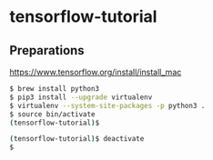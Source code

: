 # tensorflow-tutorial

## Preparations

https://www.tensorflow.org/install/install_mac

```bash
$ brew install python3
$ pip3 install --upgrade virtualenv
$ virtualenv --system-site-packages -p python3 .
$ source bin/activate
(tensorflow-tutorial)$
```

```bash
(tensorflow-tutorial)$ deactivate
$
```
